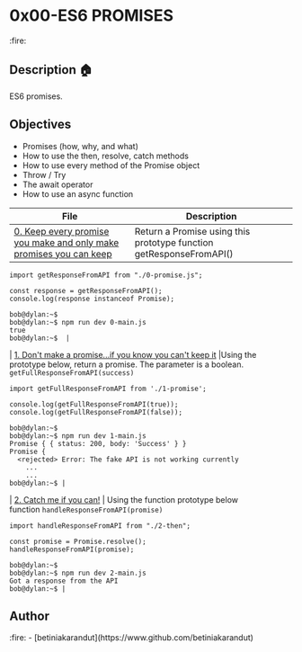 <p><h1>0x00-ES6 PROMISES</h1></p> :fire:

## Description :house:
ES6 promises.

## Objectives
- Promises (how, why, and what)
- How to use the then, resolve, catch methods
- How to use every method of the Promise object
- Throw / Try
- The await operator
- How to use an async function

| File | Description |
|------|-------------|
| [0. Keep every promise you make and only make promises you can keep](./0-promise.js) | Return a Promise using this prototype function getResponseFromAPI()<br>
```bob@dylan:~$ cat 0-main.js
import getResponseFromAPI from "./0-promise.js";

const response = getResponseFromAPI();
console.log(response instanceof Promise);

bob@dylan:~$ 
bob@dylan:~$ npm run dev 0-main.js 
true
bob@dylan:~$  |
``` 
| [1. Don't make a promise...if you know you can't keep it](./1-promise.js) |Using the prototype below, return a promise. The parameter is a boolean.
<br>`getFullResponseFromAPI(success)` <br>
```bob@dylan:~$ cat 1-main.js
import getFullResponseFromAPI from './1-promise';

console.log(getFullResponseFromAPI(true));
console.log(getFullResponseFromAPI(false));

bob@dylan:~$ 
bob@dylan:~$ npm run dev 1-main.js 
Promise { { status: 200, body: 'Success' } }
Promise {
  <rejected> Error: The fake API is not working currently
    ...
    ...
bob@dylan:~$ |
```
| [2. Catch me if you can!](./2-then.js) | Using the function prototype below
<br>function `handleResponseFromAPI(promise)` <br> 
```bob@dylan:~$ cat 2-main.js
import handleResponseFromAPI from "./2-then";

const promise = Promise.resolve();
handleResponseFromAPI(promise);

bob@dylan:~$ 
bob@dylan:~$ npm run dev 2-main.js 
Got a response from the API
bob@dylan:~$ |
```

<p><h2>Author</h2></p> :fire:
- [betiniakarandut](https://www.github.com/betiniakarandut)